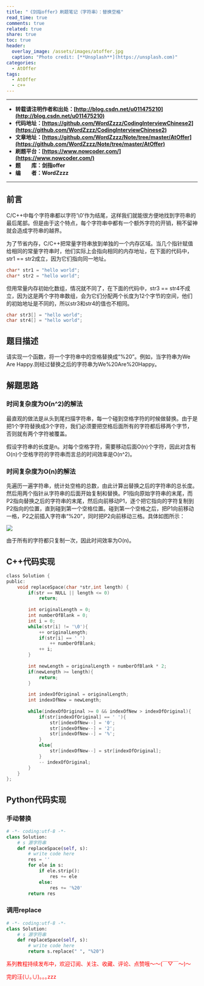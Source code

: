 ```yaml
---
title: "《剑指offer》刷题笔记（字符串）：替换空格"
read_time: true
comments: true
related: true
share: true
toc: true
header:
  overlay_image: /assets/images/atoffer.jpg
  caption: "Photo credit: [**Unsplash**](https://unsplash.com)"
categories:
  - AtOffer
tags:
  - AtOffer
  - c++
---
```


----------

- **转载请注明作者和出处：[http://blog.csdn.net/u011475210](http://blog.csdn.net/u011475210)**
- **代码地址：[https://github.com/WordZzzz/CodingInterviewChinese2](https://github.com/WordZzzz/CodingInterviewChinese2)**
- **文章地址：[https://github.com/WordZzzz/Note/tree/master/AtOffer](https://github.com/WordZzzz/Note/tree/master/AtOffer)**
- **刷题平台：[https://www.nowcoder.com/](https://www.nowcoder.com/)**
- **题&emsp;&emsp;库：剑指offer**
- **编&emsp;&emsp;者：WordZzzz**

----------

## 前言

C/C++中每个字符串都以字符‘\0’作为结尾，这样我们就能很方便地找到字符串的最后尾部。但是由于这个特点，每个字符串中都有一个额外字符的开销，稍不留神就会造成字符串的越界。

为了节省内存，C/C++把常量字符串放到单独的一个内存区域。当几个指针赋值给相同的常量字符串时，他们实际上会指向相同的内存地址，在下面的代码中，str1 == str2成立，因为它们指向同一地址。

```c
char* str1 = "hello world";
char* str2 = "hello world";
```

但用常量内存初始化数组，情况就不同了，在下面的代码中，str3 == str4不成立，因为这是两个字符串数组，会为它们分配两个长度为12个字节的空间，他们的初始地址是不同的，所以str3和str4的值也不相同。

```c
char str3[] = "hello world";
char str4[] = "hello world";
```

## 题目描述

请实现一个函数，将一个字符串中的空格替换成“%20”。例如，当字符串为We Are Happy.则经过替换之后的字符串为We%20Are%20Happy。

## 解题思路

### 时间复杂度为O(n^2)的解法

最直观的做法是从头到尾扫描字符串，每一个碰到空格字符的时候做替换。由于是把1个字符替换成3个字符，我们必须要把空格后面所有的字符都后移两个字节，否则就有两个字符被覆盖。

假设字符串的长度是n。对每个空格字符，需要移动后面O(n)个字符，因此对含有O(n)个空格字符的字符串而言总的时间效率是O(n^2)。

### 时间复杂度为O(n)的解法

先遍历一遍字符串，统计处空格的总数，由此计算出替换之后的字符串的总长度。然后用两个指针从字符串的后面开始复制和替换。P1指向原始字符串的末尾，而P2指向替换之后的字符串的末尾，然后向前移动P1，逐个把它指向的字符复制到P2指向的位置，直到碰到第一个空格位置。碰到第一个空格之后，把P1向前移动一格，P2之前插入字符串“%20”，同时把P2向前移动三格。具体如图所示：

<p></p>
<img src="http://img.blog.csdn.net/20170925111500819?watermark/2/text/aHR0cDovL2Jsb2cuY3Nkbi5uZXQvdTAxMTQ3NTIxMA==/font/5a6L5L2T/fontsize/400/fill/I0JBQkFCMA==/dissolve/70/gravity/SouthEast"/>
<p></p>


由于所有的字符都只复制一次，因此时间效率为O(n)。

## C++代码实现

```c
class Solution {
public:
	void replaceSpace(char *str,int length) {
		if(str == NULL || length <= 0)
            return;
        
        int originalLength = 0;
        int numberOfBlank = 0;
        int i = 0;
        while(str[i] != '\0'){
            ++ originalLength;
            if(str[i] == ' ')
                ++ numberOfBlank;
            ++ i;
        }
        
        int newLength = originalLength + numberOfBlank * 2;
        if(newLength >= length){
            return;
        }
        
        int indexOfOriginal = originalLength;
        int indexOfNew = newLength;
        
        while(indexOfOriginal >= 0 && indexOfNew > indexOfOriginal){
            if(str[indexOfOriginal] == ' '){
                str[indexOfNew--] = '0';
                str[indexOfNew--] = '2';
                str[indexOfNew--] = '%';
            }
            else{
                str[indexOfNew--] = str[indexOfOriginal];
            }
            -- indexOfOriginal;
        }
	}
};
```

## Python代码实现

### 手动替换

```python
# -*- coding:utf-8 -*-
class Solution:
    # s 源字符串
    def replaceSpace(self, s):
        # write code here
        res = ''
        for ele in s:
            if ele.strip():
                res += ele
            else:
                res += '%20'
        return res
```

### 调用replace

```python
# -*- coding:utf-8 -*-
class Solution:
    # s 源字符串
    def replaceSpace(self, s):
        # write code here
        return s.replace(" ", "%20")
```

<span style="color: red">系列教程持续发布中，欢迎订阅、关注、收藏、评论、点赞哦～～(￣▽￣～)～</span>

<span style="color: red">完的汪(∪｡∪)｡｡｡zzz</span>